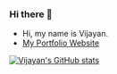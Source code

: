 ### Hi there 👋

- Hi, my name is Vijayan.
- [My Portfolio Website](https://techpulsetoday.com/)

[![Vijayan's GitHub stats](https://github-readme-stats-sigma-five.vercel.app/api?username=techpulsetoday&show_icons=true&theme=blue-green)](https://techpulsetoday.com/)

<!--
**techpulsetoday/techpulsetoday** is a ✨ _special_ ✨ repository because its `README.md` (this file) appears on your GitHub profile.

Here are some ideas to get you started:

- 🔭 I’m currently working on ...
- 🌱 I’m currently learning ...
- 👯 I’m looking to collaborate on ...
- 🤔 I’m looking for help with ...
- 💬 Ask me about ...
- 📫 How to reach me: ...
- 😄 Pronouns: ...
- ⚡ Fun fact: ...
-->
